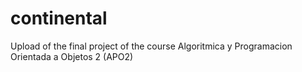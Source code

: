 # continental
Upload of the final project of the course Algoritmica y Programacion Orientada a Objetos 2 (APO2)
